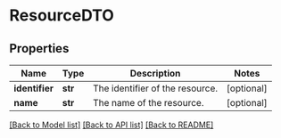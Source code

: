 # ResourceDTO

## Properties
Name | Type | Description | Notes
------------ | ------------- | ------------- | -------------
**identifier** | **str** | The identifier of the resource. | [optional] 
**name** | **str** | The name of the resource. | [optional] 

[[Back to Model list]](../nifiDocs.md#documentation-for-models) [[Back to API list]](../nifiDocs.md#documentation-for-api-endpoints) [[Back to README]](../nifiDocs.md)


